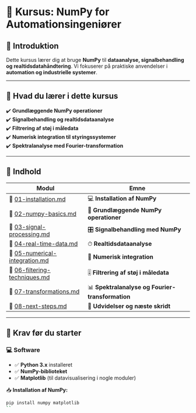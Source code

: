 # 🚀 Kursus: NumPy for Automationsingeniører

## 📌 **Introduktion**
Dette kursus lærer dig at bruge **NumPy** til **dataanalyse, signalbehandling og realtidsdatahåndtering**. Vi fokuserer på praktiske anvendelser i **automation og industrielle systemer**.

---

## 🎯 **Hvad du lærer i dette kursus**
✔️ **Grundlæggende NumPy operationer**  
✔️ **Signalbehandling og realtidsdataanalyse**  
✔️ **Filtrering af støj i måledata**  
✔️ **Numerisk integration til styringssystemer**  
✔️ **Spektralanalyse med Fourier-transformation**  

---

## 📌 **Indhold**
| Modul | Emne |
|-------|------|
| 📄 [01-installation.md](01-installation.md) | 💻 **Installation af NumPy** |
| 📄 [02-numpy-basics.md](02-numpy-basics.md) | 🔢 **Grundlæggende NumPy operationer** |
| 📄 [03-signal-processing.md](03-signal-processing.md) | 🎛 **Signalbehandling med NumPy** |
| 📄 [04-real-time-data.md](04-real-time-data.md) | ⏱ **Realtidsdataanalyse** |
| 📄 [05-numerical-integration.md](05-numerical-integration.md) | 🔄 **Numerisk integration** |
| 📄 [06-filtering-techniques.md](06-filtering-techniques.md) | 🎚 **Filtrering af støj i måledata** |
| 📄 [07-transformations.md](07-transformations.md) | 📊 **Spektralanalyse og Fourier-transformation** |
| 📄 [08-next-steps.md](08-next-steps.md) | 🚀 **Udvidelser og næste skridt** |

---

## 🔧 **Krav før du starter**
### 💻 **Software**
- ✅ **Python 3.x** installeret
- ✅ **NumPy-biblioteket**
- ✅ **Matplotlib** (til datavisualisering i nogle moduler)

📥 **Installation af NumPy:**  
```bash
pip install numpy matplotlib
``
